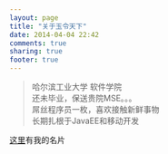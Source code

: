 ```yaml
---
layout: page
title: "关于玉令天下"
date: 2014-04-04 22:42
comments: true
sharing: true
footer: true
---
```


>哈尔滨工业大学 软件学院  
>还未毕业，保送贵院MSE。。。  
>屌丝程序员一枚，喜欢接触新鲜事物  
>长期扎根于JavaEE和移动开发  

[这里](http://about.me/yulingtianxia/)有我的名片
